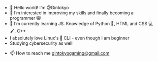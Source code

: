 - 👋 Hello world! I’m @Gintokyo
- 👀 I’m interested in improving my skills and finally becoming a programmer 😸
- 🌱 I’m currently learning JS. Knowledge of Python 🐍, HTML and CSS 💻🖌, C++
- I absolutely love Linux's 🐧 CLI - even though I am beginner
- Studying cybersecurity as well
<!-- 💞️ I’m looking to collaborate on ...-->
- 📫 How to reach me gintokyogaming@gmail.com

<!---
Gintokyo/Gintokyo is a ✨ special ✨ repository because its `README.md` (this file) appears on your GitHub profile.
You can click the Preview link to take a look at your changes.
--->
